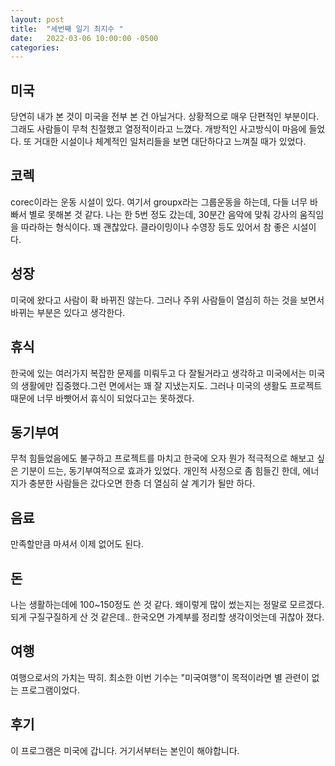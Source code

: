 ```yaml
---
layout: post
title:  "세번째 일기 최지수 "
date:   2022-03-06 10:00:00 -0500
categories: 
---
```


## 미국

당연히 내가 본 것이 미국을 전부 본 건 아닐거다. 상황적으로 매우 단편적인 부분이다. 그래도 사람들이 무척 친절했고 열정적이라고 느꼈다. 개방적인 사고방식이 마음에 들었다. 또 거대한 시설이나 체계적인 일처리들을 보면 대단하다고 느껴질 때가 있었다.

## 코렉

corec이라는 운동 시설이 있다. 여기서 groupx라는 그룹운동을 하는데, 다들 너무 바빠서 별로 못해본 것 같다. 나는 한 5번 정도 갔는데, 30분간 음악에 맞춰 강사의 움직임을 따라하는 형식이다. 꽤 괜찮았다. 클라이밍이나 수영장 등도 있어서 참 좋은 시설이다.

## 성장

미국에 왔다고 사람이 확 바뀌진 않는다. 그러나 주위 사람들이 열심히 하는 것을 보면서 바뀌는 부분은 있다고 생각한다.

## 휴식

한국에 있는 여러가지 복잡한 문제를 미뤄두고 다 잘될거라고 생각하고 미국에서는 미국의 생활에만 집중했다.그런 면에서는 꽤 잘 지냈는지도. 그러나 미국의 생활도 프로젝트 때문에 너무 바빳어서 휴식이 되었다고는 못하겠다.

## 동기부여

무척 힘들었음에도 불구하고 프로젝트를 마치고 한국에 오자 뭔가 적극적으로 해보고 싶은 기분이 드는, 동기부여적으로 효과가 있었다. 개인적 사정으로 좀 힘들긴 한데, 에너지가 충분한 사람들은 갔다오면 한층 더 열심히 살 계기가 될만 하다.

## 음료

만족할만큼 마셔서 이제 없어도 된다.

## 돈

나는 생활하는데에 100~150정도 쓴 것 같다. 왜이렇게 많이 썼는지는 정말로 모르겠다. 되게 구질구질하게 산 것 같은데.. 한국오면 가계부를 정리할 생각이엇는데 귀찮아 졌다.

## 여행

여행으로서의 가치는 딱히. 최소한 이번 기수는 "미국여행"이 목적이라면 별 관련이 없는 프로그램이었다.

## 후기

이 프로그램은 미국에 갑니다. 거기서부터는 본인이 해야합니다.


